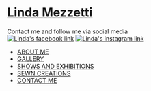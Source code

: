 <!-- start of nav -->
<div class="header-wrap">
 <div class="container">
  <div id="header-container">
   <div id="header" class="container pt-4">
   <div class="row pt-4">
   <div class="col-6"> <span class="wsite-logo"> <a href="/"> <h1 id="wsite-title">Linda Mezzetti</h1> </a> </span> </div>
   <div class="col-3 text-right mt-4"> <span class="wsite-text wsite-phone"> Contact me and follow me via social media </span> </div>
   <div class="col-1 text-right mt-4"> <span class="wsite-social wsite-social-default"> <a href="https://www.facebook.com/lindapaintsart?ref=hl" target="_blank"><img alt="Linda's facebook link" src="{{ "assets/img/social/facebook-icon-footer.png" | relative_url }} "/></a> <a href="//www.instagram.com/artbymezzetti" target="_blank"><img alt="Linda's instagram link" src="{{ "assets/img/social/instagram-icon-footer.png" | relative_url }} "/></a> </span> </div>
  </div><!-- end row -->
</div><!-- end header -->
</div><!-- end header-container -->
</div><!-- end container -->
</div><!-- end of header-wrap -->
<div class="main-wrap">
<div class="container">
<style>
/* Dropdown Content (Hidden by Default) */
.dropdown-content {
  display: none;
  position: absolute;
  background-color: #002e53;
  color:white;
  min-width: 160px;
  box-shadow: 0px 8px 16px 0px rgba(0,0,0,0.2);
  z-index: 1;
  width:100%;
  line-height:2rem;
  top:32px
}

/* Links inside the dropdown */
.dropdown-content a {
  color: white;
  padding: 12px 16px;
  text-decoration: none;
  display: block;
}

/* Change color of dropdown links on hover */
.dropdown-content a:hover {background-color: #fff;
    color: #001e36;
}

/* Show the dropdown menu on hover */
.dropdown:hover .dropdown-content {display: block;}

/* Change the background color of the dropdown button when the dropdown content is shown */
.dropdown:hover .dropbtn {background-color: #001e36;}
</style>
<script>
$(document).ready(function(){
    $("#toggleLink").unbind().click(function() {
        var showList = $("#toggleLink").hasClass("show-nav-link");
        if (showList) {
            $("#sub-menu").show();
            $("#toggleLink").removeClass("show-nav-link");
            $("#toggleLink").addClass("hide-nav-link");
            $("#toggleLink").html("Hide section navigation<span class=\"fa fa-angle-up\">&nbsp;</span>");
        } else {
            $("#sub-menu").hide();
            $("#toggleLink").removeClass("hide-nav-link");
            $("#toggleLink").addClass("show-nav-link");
            $("#toggleLink").html("Show section navigation<span class=\"fa fa-angle-down\">&nbsp;</span>");
        }
    });
});
</script>
<nav id="topnav" role="navigation"><!-- class="collapse navbar-collapse">-->
   <ul class="wsite-menu-default"><!-- nav navbar-nav">-->
   <li id="menu-about" class=""> <a href="{{ "/" | relative_url }}">ABOUT ME</a> </li>
   <li id="menu_dropdown-menu" id="" class="dropdown"> <a href="{{ "gallery" | relative_url }}" class="dropdown-toggle" data-toggle="dropdown" role="button" aria-haspopup="true" aria-expanded="false">GALLERY <span class="caret"></span></a>
<ul class="dropdown-content">
<li> <a href="{{ "gallery/acrylic-paintings.html" | relative_url}}">Acrylic Paintings</a> </li>
<li> <a href="{{ "gallery/oil-paintings.html" | relative_url}}">Oil Paintings</a> </li>
<li> <a href="{{ "gallery/silk-paintings.html" | relative_url}}">Silk Paintings</a> </li>
<li> <a href="{{ "gallery/thumbnails.html" | relative_url}}">Acrylic Thumbnails</a> </li>
</ul><!-- end dropdown-->
   </li><!-- end dropdown-menu-->
            
<li id="se" class=""> <a href="{{"showsexhibitions" | relative_url}}">SHOWS AND EXHIBITIONS</a> </li>

<li id="sc" class=""> <a href="{{"sewing" | relative_url}}">SEWN CREATIONS</a> </li>

<li id="cm" class=""> <a href="{{"contact" | relative_url}}">CONTACT ME</a> </li>
</ul>
</nav>
<!-- end of nav -->

